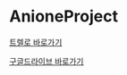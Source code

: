 AnioneProject
=============
[트렐로 바로가기](https://trello.com/b/YZhxOmOW/anioneproject)

[구글드라이브 바로가기](https://drive.google.com/#folders/0B0yGaTHuCsjaRDBpZ213YkRmOTg)

